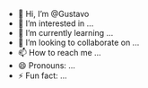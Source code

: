 - 👋 Hi, I’m @Gustavo
- 👀 I’m interested in ...
- 🌱 I’m currently learning ...
- 💞️ I’m looking to collaborate on ...
- 📫 How to reach me ...
- 😄 Pronouns: ...
- ⚡ Fun fact: ...

<!---
BOTDITO/BOTDITO is a ✨ special ✨ repository because its `README.md` (this file) appears on your GitHub profile.
You can click the Preview link to take a look at your changes.
--->
